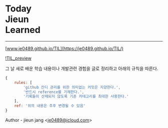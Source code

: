 # Today<br>Jieun<br>Learned

---

[www.je0489.github.io/TIL](https://je0489.github.io/TIL/)

[!TIL_preview](./til_preview.gif)

그 날 새로 배운 학습 내용이나 개발관련 경험을 글로 정리하고 아래의 규칙을 따른다.

```javascript
{
    rules: [
        'github 잔디 관리를 위한 의미없는 커밋은 지양한다.',
        '반드시 reference를 기재한다.',
        '기록들이 산재되지 않도록 기존 카테고리를 최대한 사용한다.'
    ],
    ref: '위의 내용은 추후 변경될 수 있음'
}
```

Author - jieun jang <<je0489@icloud.com>>
